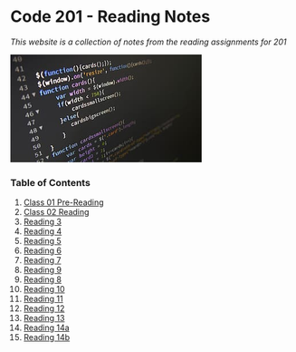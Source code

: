 # Code 201 - Reading Notes
*This website is a collection of notes from the reading assignments for 201*

<img src="IMG/coding.png">


### Table of Contents

1. [Class 01 Pre-Reading](class-01.md)
3. [Class 02 Reading](class-02.md)
4. [Reading 3](read-03.md)
5. [Reading 4](read-04.md)
6. [Reading 5](read-05.md)
7. [Reading 6](read-06.md)
8. [Reading 7](read-07.md)
9. [Reading 9](read-09.md)
10. [Reading 8](read-08.md)
11. [Reading 10](read-10.md)
12. [Reading 11](read-11.md)
13. [Reading 12](read-12.md)
14. [Reading 13](read-13.md)
15. [Reading 14a](read-14a.md)
16. [Reading 14b](read-14b.md)


